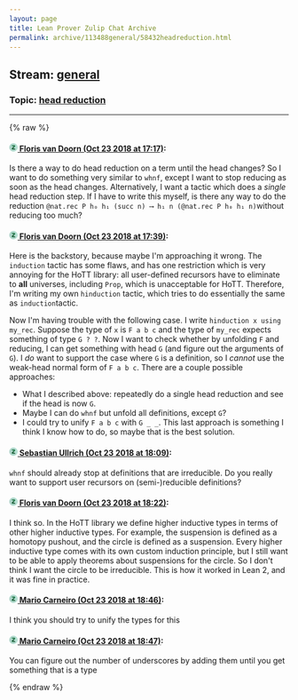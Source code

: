 ```yaml
---
layout: page
title: Lean Prover Zulip Chat Archive 
permalink: archive/113488general/58432headreduction.html
---
```


## Stream: [general](index.html)
### Topic: [head reduction](58432headreduction.html)

---


{% raw %}
#### [![Click to go to Zulip](../../assets/img/zulip2.png) Floris van Doorn (Oct 23 2018 at 17:17)](https://leanprover.zulipchat.com/#narrow/stream/113488-general/topic/head%20reduction/near/136343289):
Is there a way to do head reduction on a term until the head changes? So I want to do something very similar to `whnf`, except I want to stop reducing as soon as the head changes.
Alternatively, I want a tactic which does a *single* head reduction step.
If I have to write this myself, is there any way to do the reduction `@nat.rec P h₀ h₁ (succ n) ⟶ h₁ n (@nat.rec P h₀ h₁ n)`without reducing too much?

#### [![Click to go to Zulip](../../assets/img/zulip2.png) Floris van Doorn (Oct 23 2018 at 17:39)](https://leanprover.zulipchat.com/#narrow/stream/113488-general/topic/head%20reduction/near/136345069):
Here is the backstory, because maybe I'm approaching it wrong.
The `induction` tactic has some flaws, and has one restriction which is very annoying for the HoTT library: all user-defined recursors have to eliminate to **all** universes, including `Prop`, which is unacceptable for HoTT. Therefore, I'm writing my own `hinduction` tactic, which tries to do essentially the same as `induction`tactic.

Now I'm having trouble with the following case. I write `hinduction x using my_rec`. Suppose the type of `x` is `F a b c` and the type of `my_rec` expects something of type `G ? ?`. Now I want to check whether by unfolding `F` and reducing, I can get something with head `G` (and figure out the arguments of `G`). I *do* want to support the case where `G` is a definition, so I *cannot* use the weak-head normal form of `F a b c`. There are a couple possible approaches:
* What I described above: repeatedly do a single head reduction and see if the head is now `G`.
* Maybe I can do `whnf` but unfold all definitions, except `G`?
* I could try to unify `F a b c` with `G _ _`. This last approach is something I think I know how to do, so maybe that is the best solution.

#### [![Click to go to Zulip](../../assets/img/zulip2.png) Sebastian Ullrich (Oct 23 2018 at 18:09)](https://leanprover.zulipchat.com/#narrow/stream/113488-general/topic/head%20reduction/near/136347162):
`whnf` should already stop at definitions that are irreducible. Do you really want to support user recursors on (semi-)reducible definitions?

#### [![Click to go to Zulip](../../assets/img/zulip2.png) Floris van Doorn (Oct 23 2018 at 18:22)](https://leanprover.zulipchat.com/#narrow/stream/113488-general/topic/head%20reduction/near/136348052):
I think so. In the HoTT library we define higher inductive types in terms of other higher inductive types. For example, the suspension is defined as a homotopy pushout, and the circle is defined as a suspension. 
Every higher inductive type comes with its own custom induction principle, but I still want to be able to apply theorems about suspensions for the circle. So I don't think I want the circle to be irreducible.
This is how it worked in Lean 2, and it was fine in practice.

#### [![Click to go to Zulip](../../assets/img/zulip2.png) Mario Carneiro (Oct 23 2018 at 18:46)](https://leanprover.zulipchat.com/#narrow/stream/113488-general/topic/head%20reduction/near/136349422):
I think you should try to unify the types for this

#### [![Click to go to Zulip](../../assets/img/zulip2.png) Mario Carneiro (Oct 23 2018 at 18:47)](https://leanprover.zulipchat.com/#narrow/stream/113488-general/topic/head%20reduction/near/136349454):
You can figure out the number of underscores by adding them until you get something that is a type


{% endraw %}
